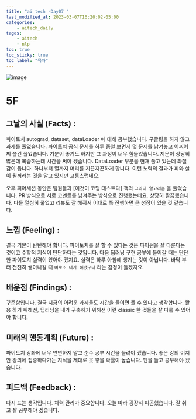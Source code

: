 ```yaml
---
title: "ai tech -Day07 "
last_modified_at: 2023-03-07T16:20:02-05:00
categories:
    - aitech_daily
tages:
    - aitech
    - nlp
toc: true
toc_sticky: true
toc_label: "목차"
---
```


![image](../../../image/aitech.png)



# 5F
## 그날의 사실 (Facts) :
파이토치 autograd, dataset, dataLoader 에 대해 공부했습니다. 구글링을 하지 않고 과제를 풀었습니다. 파이토치 공식 문서를 하루 종일 보면서 몇 문제를 남겨놓고 어찌어찌 풀긴 풀었습니다. 기분이 좋기도 하지만 그 과정이 너무 힘들었습니다. 지문이 상당히 많은데 복습하는데 시간을 써야 겠습니다. DataLoader 부분을 현재 풀고 있는데 좌절감이 듭니다. 하나부터 열까지 머리를 지끈지끈하게 합니다. 이런 노력의 결과가 피와 살이 될꺼라는 것을 알고 있지만 고통스럽네요. 

오후 피어세션 동안은 팀원들과 [이것이 코딩 테스트다] 책의 `그리디 알고리즘` 을 풀었습니다. PR 방식으로 서로 코멘트를 남겨주는 방식으로 진행했는데요. 상당히 깔끔했습니다. 다들 열심히 풀었고 리뷰도 잘 해줘서 이대로 쭉 진행하면 큰 성장이 있을 것 같습니다. 

## 느낌 (Feeling) :
결국 기본이 탄탄해야 합니다. 파이토치를 잘 할 수 있다는 것은 파이썬을 잘 다룬다는 것이고 수학적 지식이 탄단하다는 것입니다. 다음 딥러닝 구현 공부에 들어갈 때는 단단한 파이토치 실력이 있어야 겠지요. 실력은 하루 아침에 생기는 것이 아닙니다. 바닥 부터 천천히 쌓아나갈 때 `비로소 내가 해냈구나` 라는 감정이 들겠지요.

## 배운점 (Findings) :
꾸준함입니다. 결국 지금의 어려운 과제들도 시간을 들이면 풀 수 있다고 생각합니다. 활용 하기 위해선, 딥러닝을 내가 구축하기 위해선 이런 classic 한 것들을 잘 다룰 수 있어야 합니다. 

## 미래의 행동계획 (Future) :
파이토치 강좌에 너무 연연하지 말고 순수 공부 시간을 늘려야 겠습니다. 좋은 강의 이지만 강의에 집중하다가는 지식을 제대로 못 쌓을 확률이 높습니다. 펜을 들고 공부해야 겠습니다.

## 피드백 (Feedback) :
다시 드는 생각입니다. 체력 관리가 중요합니다. 오늘 따라 굉장히 피곤했습니다. 잘 쉬고 잘 공부해야 겠습니다.
